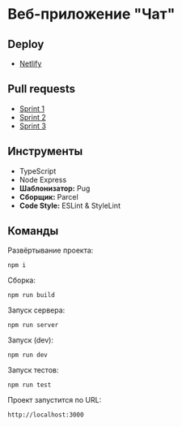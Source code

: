 # Веб-приложение "Чат"

## Deploy

- <a href="https://delightful-lebkuchen-c9203f.netlify.app/">Netlify</a>

## Pull requests
- <a href="https://github.com/Marmeloy/middle.messenger.praktikum.yandex/pull/1">Sprint 1</a>
- <a href="https://github.com/Marmeloy/middle.messenger.praktikum.yandex/pull/2">Sprint 2</a>
- <a href="https://github.com/Marmeloy/middle.messenger.praktikum.yandex/pull/3">Sprint 3</a>

## Инструменты
- TypeScript
- Node Express
- <b>Шаблонизатор:</b> Pug
- <b>Сборщик:</b> Parcel
- <b>Code Style:</b> ESLint & StyleLint

## Команды

Развёртывание проекта:
```
npm i
```

Сборка:
```
npm run build
```

Запуск сервера:
```
npm run server
```

Запуск (dev):
```
npm run dev
```

Запуск тестов:
```
npm run test
```

Проект запустится по URL:
```
http://localhost:3000
```
